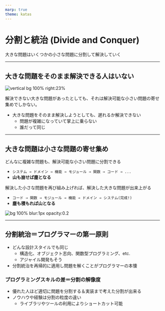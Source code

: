 ```yaml
---
marp: true
theme: katas
---
```

<!-- 
size: 16:9
paginate: true
-->
<!-- header: 勉強会#-->

# 分割と統治 (Divide and Conquer)

大きな問題はいくつかの小さな問題に分割して解決していく

---

## 大きな問題をそのまま解決できる人はいない

![vertical bg 100% right:23%](https://3.bp.blogspot.com/-3OcwLnav84Y/WQvu99az5tI/AAAAAAABEDM/nfjpY6Gcewkae2OCnKBu2-s40FS37rN1ACLcB/s800/figure_ningenkankei_fukuzatsu.png)

解決できない大きな問題があったとしても、それは解決可能な小さい問題の寄せ集めでしかない。

* 大きな問題をそのまま解決しようとしても、遅れるか解決できない
    * 問題が複雑になっていて掌上に乗らない
    * 誰だって同じ

---
## 大きな問題は小さな問題の寄せ集め

どんなに複雑な問題も、解決可能な小さい問題に分割できる

* `システム → ドメイン → 機能 → モジュール → 関数 → コード → ...`
* **山も崩せば塵となる**

解決した小さな問題を再び組み上げれば、解決した大きな問題が出来上がる

* `コード → 関数 → モジュール → 機能 → ドメイン → システム(完成!)`
* **塵も積もれば山となる**

![bg 100% blur:1px opacity:0.2](https://kroki.io/mermaid/svg/eNpLy8kvT85ILCpRCHHhUlBwjH6xpP3l7ImPG1c9ndr_cmFPrIKurp2TocaTHWufr-h-umvZ48Z1EBlNkHKwrBFeWWMcsk6GIGkFZ0ONF8sXP9u462n_-hfNe-EWIysxwqPECKLEmLASEzxKjCFKTHErcYa4xQVbUDxq2A3R92xHB1itEQlqIVa7GBGj1gSqFsQ2hbCNidDnAnG7qwZa5GKog7jbFcSEOMsVAEfvDgE=)


---

## 分割統治＝プログラマーの第一原則

* どんな設計スタイルでも同じ
    * 構造化、オブジェクト志向、関数型プログラミング、etc.
    * アジャイル開発もそう
* 分割統治を再帰的に適用し問題を解くことがプログラマーの本懐

### プログラミングスキルの差＝分割の解像度

* 優れた人ほど適切に問題を分割する＆実装まで考えた分割が出来る
* ノウハウや経験は分割の粒度の違い
    * ライブラリやツールの利用によりショートカット可能